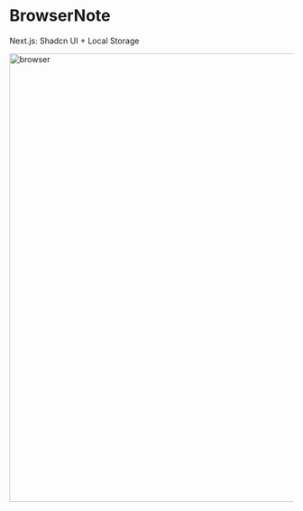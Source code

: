 # BrowserNote
Next.js: Shadcn UI + Local Storage

<img width="1440" height="795" alt="browser" src="https://github.com/user-attachments/assets/d4554c57-0b45-4051-98ff-f3abcd4db486" />
